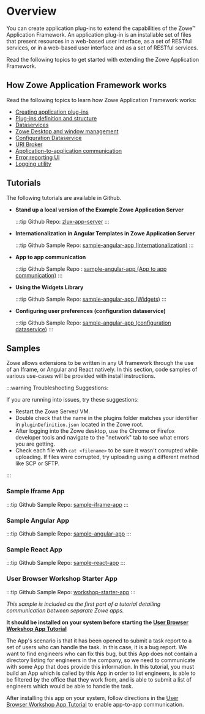 # Overview

You can create application plug-ins to extend the capabilities of the Zowe&trade; Application Framework. An application plug-in is an installable set of files that present resources in a web-based user interface, as a set of RESTful services, or in a web-based user interface and as a set of RESTful services.

Read the following topics to get started with extending the Zowe Application Framework.

## How Zowe Application Framework works

Read the following topics to learn how Zowe Application Framework works:

- [Creating application plug-ins](mvd-buildingplugins.md)
- [Plug-ins definition and structure](mvd-plugindefandstruct.md)
- [Dataservices](mvd-dataservices.md)
- [Zowe Desktop and window management](mvd-desktopandwindowmgt.md)
- [Configuration Dataservice](mvd-configdataservice.md)
- [URI Broker](mvd-uribroker.md)
- [Application-to-application communication](mvd-apptoappcommunication.md)
- [Error reporting UI](mvd-errorreportingui.md)
- [Logging utility](mvd-logutility.md)

## Tutorials

The following tutorials are available in Github.

- **Stand up a local version of the Example Zowe Application Server**

  :::tip Github Repo:
  [zlux-app-server](https://github.com/zowe/zlux-app-server/tree/staging/README.md)
  :::

- **Internationalization in Angular Templates in Zowe Application Server**

  :::tip Github Sample Repo:
  [sample-angular-app (Internationalization)](https://github.com/zowe/sample-angular-app/blob/lab/step-2-i18n-complete/README.md)
  :::

- **App to app communication**

  :::tip Github Sample Repo :
  [sample-angular-app (App to app communication)](https://github.com/zowe/sample-angular-app/blob/lab/step-3-app2app-complete/README.md)
  :::

- **Using the Widgets Library**

  :::tip Github Sample Repo:
  [sample-angular-app (Widgets)](https://github.com/zowe/sample-angular-app/blob/lab/step-4-widgets-complete/README.md)
  :::

- **Configuring user preferences (configuration dataservice)**

  :::tip Github Sample Repo:
  [sample-angular-app (configuration dataservice)](https://github.com/zowe/sample-angular-app/blob/lab/step-5-config-complete/README.md)
  :::

## Samples

Zowe allows extensions to be written in any UI framework through the use of an Iframe, or Angular and React natively. In this section, code samples of various use-cases will be provided with install instructions.

:::warning Troubleshooting Suggestions:

If you are running into issues, try these suggestions:

- Restart the Zowe Server/ VM.
- Double check that the name in the plugins folder matches your identifier in `pluginDefinition.json` located in the Zowe root.
- After logging into the Zowe desktop, use the Chrome or Firefox developer tools and navigate to the "network" tab to see what errors you are getting.
- Check each file with `cat <filename>` to be sure it wasn't corrupted while uploading. If files were corrupted, try uploading using a different method like SCP or SFTP.

:::

### Sample Iframe App

:::tip Github Sample Repo:
[sample-iframe-app](https://github.com/zowe/sample-iframe-app)
:::

### Sample Angular App

:::tip Github Sample Repo:
[sample-angular-app](https://github.com/zowe/sample-angular-app/blob/lab/step-1-hello-world/README.md)
:::

### Sample React App

:::tip Github Sample Repo:
[sample-react-app](https://github.com/zowe/sample-react-app/blob/lab/step-1-hello-world/README.md)
:::

### User Browser Workshop Starter App

:::tip Github Sample Repo:
[workshop-starter-app](https://github.com/zowe/workshop-starter-app)
:::

_This sample is included as the first part of a tutorial detailing communication between separate Zowe apps._

**It should be installed on your system before starting the [User Browser Workshop App Tutorial](https://github.com/zowe/workshop-user-browser-app/blob/master/README.md)**

The App's scenario is that it has been opened to submit a task report to a set of users who can handle the task.
In this case, it is a bug report. We want to find engineers who can fix this bug, but this App does not contain a directory listing for engineers in the company, so we need to communicate with some App that does provide this information.
In this tutorial, you must build an App which is called by this App in order to list engineers, is able to be filtered by the office that they work from, and is able to submit a list of engineers which would be able to handle the task.

After installing this app on your system, follow directions in the [User Browser Workshop App Tutorial](https://github.com/zowe/workshop-user-browser-app/blob/master/README.md) to enable app-to-app communication.
